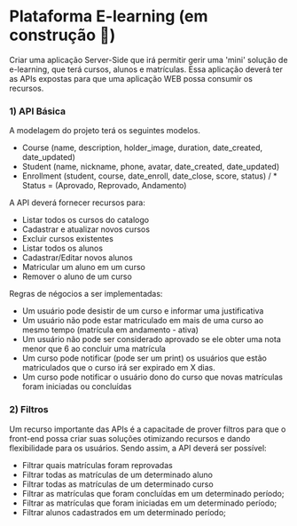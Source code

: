 # Plataforma E-learning (em construção 🚧)

Criar uma aplicação Server-Side que irá permitir gerir uma 'mini' solução de e-learning, 
que terá cursos, alunos e matrículas. Essa aplicação deverá ter as APIs expostas para que uma aplicação WEB
possa consumir os recursos.

### 1) API Básica

A modelagem do projeto terá os seguintes modelos.

- Course (name, description, holder_image, duration, date_created, date_updated)
- Student (name, nickname, phone, avatar, date_created, date_updated)
- Enrollment (student, course, date_enroll, date_close, score, status) / * Status = (Aprovado, Reprovado, Andamento)
  
A API deverá fornecer recursos para:
- Listar todos os cursos do catalogo
- Cadastrar e atualizar novos cursos
- Excluir cursos existentes
- Listar todos os alunos
- Cadastrar/Editar novos alunos
- Matricular um aluno em um curso
- Remover o aluno de um curso

Regras de négocios a ser implementadas:
- Um usuário pode desistir de um curso e informar uma justificativa
- Um usuário não pode estar matriculado em mais de uma curso ao mesmo tempo (matrícula em andamento - ativa)
- Um usuário não pode ser considerado aprovado se ele obter uma nota menor que 6 ao concluir uma matrícula
- Um curso pode notificar (pode ser um print) os usuários que estão matriculados que o curso irá ser expirado em X dias.
- Um curso pode notificar o usuário dono do curso que novas matrículas foram iniciadas ou concluídas


### 2) Filtros

Um recurso importante das APIs é a capacitade de prover filtros para que o front-end possa criar suas soluções otimizando
recursos e dando flexibilidade para os usuários. Sendo assim, a API deverá ser possível:

- Filtrar quais matrículas foram reprovadas
- Filtrar todas as matrículas de um determinado aluno
- Filtrar todas as matrículas de um determinado curso
- Filtrar as matrículas que foram concluídas em um determinado período;
- Filtrar as matrículas que foram iniciadas em um determinado período;
- Filtrar alunos cadastrados em um determinado período;

